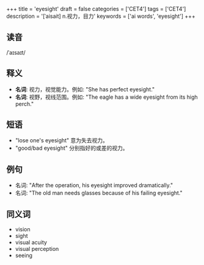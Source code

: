 +++
title = 'eyesight'
draft = false
categories = ['CET4']
tags = ['CET4']
description = '[ˈaisait] n.视力，目力'
keywords = ['ai words', 'eyesight']
+++

## 读音
/ˈaɪsaɪt/

## 释义
- **名词**: 视力，视觉能力。例如: "She has perfect eyesight."
- **名词**: 视野，视线范围。例如: "The eagle has a wide eyesight from its high perch."

## 短语
- "lose one's eyesight" 意为失去视力。
- "good/bad eyesight" 分别指好的或差的视力。

## 例句
- 名词: "After the operation, his eyesight improved dramatically."
- 名词: "The old man needs glasses because of his failing eyesight."

## 同义词
- vision
- sight
- visual acuity
- visual perception
- seeing

